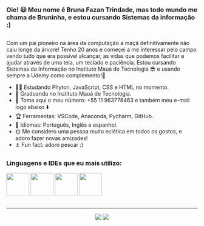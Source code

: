 ### Oie! 😃	 Meu nome é Bruna Fazan Trindade, mas todo mundo me chama de Bruninha, e estou cursando Sistemas da informação :) 

##

Com um pai pioneiro na área da computação a maçã definitivamente não caiu longe da árvore! Tenho 20 anos e  começei a me interessar pelo campo vendo tudo que era possível alcançar, as vidas que podemos facilitar e ajudar através de uma tela, um teclado e paciência. Estou cursando Sistemas da Informação no Instituto Mauá de Tecnologia 😎 e usando sempre a Udemy como complemento!💜	 

- 👩‍🎓 Estudando Phyton, JavaScript, CSS e HTML no momento.
- 🔧	 Graduanda no Instituto Mauá de Tecnologia.
- 📲 Toma aqui o meu número: +55 11 963778463 e também meu e-mail logo abaixo ⬇️
- 🏆 Ferramentas: VSCode, Anaconda, Pycharm, GitHub.
- 🦊 Idiomas: Português, Inglês e espanhol.
- 🌞	Me considero uma pessoa muito eclética em todos os gostos, e adoro fazer novas amizades!
- ⚓	Fun fact: adoro pescar :)
##

<div>
  <h3> Linguagens e IDEs que eu mais utilizo: </h3>
 <img height="60" width="60" src="https://cdn.jsdelivr.net/gh/devicons/devicon/icons/csharp/csharp-original.svg" /> 
 <img height="60" width="60" src="https://cdn.jsdelivr.net/gh/devicons/devicon/icons/javascript/javascript-original.svg" />  
 <img height="60" width="60" src="https://cdn.jsdelivr.net/gh/devicons/devicon/icons/vscode/vscode-original.svg" />
 <img height="60" width="60" src="https://cdn.jsdelivr.net/gh/devicons/devicon/icons/html5/html5-plain-wordmark.svg" />
          
          
               
</div>

##
<div>
  </div>
  <hr>
<div align="center">
<a href="mailto:bruna.fazan@yahoo.com.br "><img src="https://img.shields.io/badge/Yahoo!-6001D2?style=for-the-badge&logo=Yahoo!&logoColor=white" /></a>
<a href="https://www.instagram.com/bru_fazan/" alt="Instagram"><img src="https://img.shields.io/badge/-Instagram-DF0174?style=for-the-badge&logo=instagram&logoColor=white&link=https://www.instagram.com/eu_kanella/"/></a>

  
  </div>

